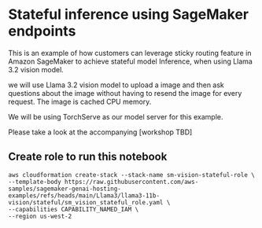 # Stateful inference using SageMaker endpoints

This is an example of how customers can leverage sticky routing feature in Amazon SageMaker to achieve stateful model Inference, when using Llama 3.2 vision model.

we will use Llama 3.2 vision model to upload a image and then ask questions about the image without having to resend the image for every request. The image is cached CPU memory.

We will be using TorchServe as our model server for this example.

Please take a look at the accompanying [workshop TBD]

## Create role to run this notebook
```
aws cloudformation create-stack --stack-name sm-vision-stateful-role \
--template-body https://raw.githubusercontent.com/aws-samples/sagemaker-genai-hosting-examples/refs/heads/main/Llama3/llama3-11b-vision/stateful/sm_vision_stateful_role.yaml \
--capabilities CAPABILITY_NAMED_IAM \
--region us-west-2
```

